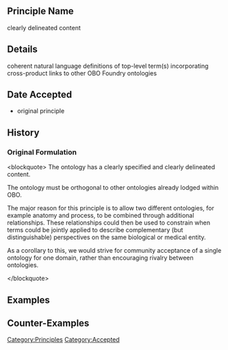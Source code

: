 Principle Name
--------------

clearly delineated content

Details
-------

coherent natural language definitions of top-level term(s) incorporating
cross-product links to other OBO Foundry ontologies

Date Accepted
-------------

-   original principle

History
-------

### Original Formulation

\<blockquote\> The ontology has a clearly specified and clearly
delineated content.

The ontology must be orthogonal to other ontologies already lodged
within OBO.

The major reason for this principle is to allow two different
ontologies, for example anatomy and process, to be combined through
additional relationships. These relationships could then be used to
constrain when terms could be jointly applied to describe complementary
(but distinguishable) perspectives on the same biological or medical
entity.

As a corollary to this, we would strive for community acceptance of a
single ontology for one domain, rather than encouraging rivalry between
ontologies.

\</blockquote\>

Examples
--------

Counter-Examples
----------------

<Category:Principles> <Category:Accepted>
